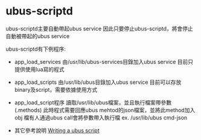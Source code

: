 # ubus-scriptd

ubus-scriptd主要自動帶起ubus service 
因此只要停止ubus-scriptd，將會停止自動被帶起的ubus service

ubus-scriptd有下例程序:
* app_load_services
   由/usr/lib/ubus-services目錄加入ubus service 
   目前只提供使用lua寫的程式

* app_load_scripts
   由/usr/lib/ubus目錄加入ubus service 
   目前可以存放binary及script，需要依據使用方式

* app_load_script程序
   讀取/usr/lib/ubus檔案，並且執行檔案帶參數(.methods) 
   此時程式需要回應ubus mehtod的json檔案，並將此method加入obj 
   檔有人通過ubus call會將參數帶入執行檔 
   ex. /usr/lib/ubus cmd-json
   
* 其它參考說明 
   [Writing a ubus script][1]
   
[1]:http://mkschreder.github.io/juci/manual/creating-pages.html
